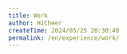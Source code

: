 ```yaml
---
title: Work
author: HiCheer
createTime: 2024/05/25 20:30:40
permalink: /en/experience/work/
---
```

